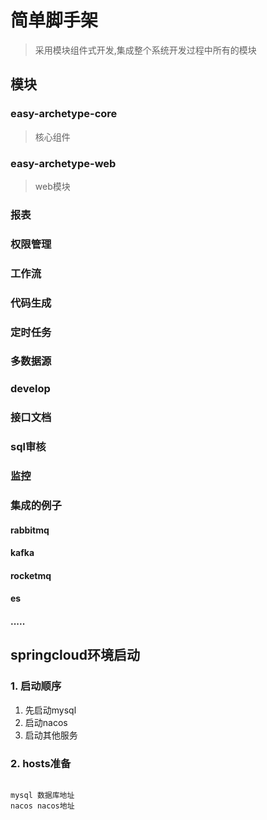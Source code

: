 # 简单脚手架
> 采用模块组件式开发,集成整个系统开发过程中所有的模块

## 模块

### easy-archetype-core
> 核心组件
### easy-archetype-web
> web模块

### 报表

### 权限管理

### 工作流

### 代码生成

### 定时任务


### 多数据源

### develop
### 接口文档

### sql审核

### 监控
### 集成的例子
#### rabbitmq

#### kafka


#### rocketmq


#### es

#### .....

##  springcloud环境启动
### 1. 启动顺序
1. 先启动mysql
2. 启动nacos
2. 启动其他服务

### 2. hosts准备


```hosts

mysql 数据库地址
nacos nacos地址

```
